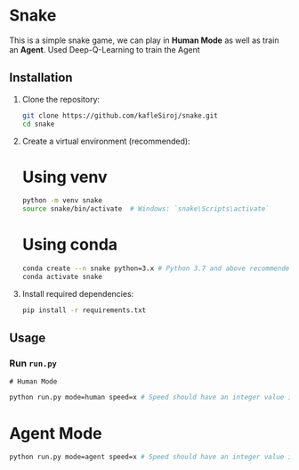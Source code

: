 # Snake
This is a simple snake game, we can play in **Human Mode** as well as train an **Agent**. Used Deep-Q-Learning to train the Agent

## Installation

1. Clone the repository:

   ```bash
   git clone https://github.com/kafleSiroj/snake.git
   cd snake
   ```

2. Create a virtual environment (recommended):
    # Using venv
   ```bash
   python -m venv snake
   source snake/bin/activate  # Windows: `snake\Scripts\activate`
   ```
   # Using conda
   ```bash
   conda create --n snake python=3.x # Python 3.7 and above recommended
   conda activate snake
   ```


3. Install required dependencies:

   ```bash
   pip install -r requirements.txt
   ```
   
## Usage

### Run `run.py`
    # Human Mode
   ```bash
   python run.py mode=human speed=x # Speed should have an integer value i.e. `10`, `20`
   ```
   # Agent Mode
   ```bash
   python run.py mode=agent speed=x # Speed should have an integer value i.e. `10`, `20`
   ```